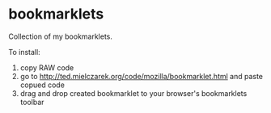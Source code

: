 bookmarklets
============

Collection of my bookmarklets.


To install:

1. copy RAW code
2. go to http://ted.mielczarek.org/code/mozilla/bookmarklet.html and paste copued code
3. drag and drop created bookmarklet to your browser's bookmarklets toolbar
